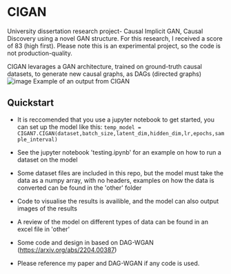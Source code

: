 # CIGAN
University dissertation research project- Causal Implicit GAN, Causal Discovery using a novel GAN structure. For this research, I received a score of 83 (high first). Please note this is an experimental project, so the code is not production-quality.

CIGAN levarages a GAN architecture, trained on ground-truth causal datasets, to generate new causal graphs, as DAGs (directed graphs)
![image](https://github.com/jwhogg/CIGAN/assets/72028103/b63b8386-93fe-4756-8105-eed63bcc5ca6)
Example of an output from CIGAN

## Quickstart

- It is reccomended that you use a jupyter notebook to get started, you can set up the model like this:
  `temp_model = CIGAN7.CIGAN(dataset,batch_size,latent_dim,hidden_dim,lr,epochs,sample_interval)`

- See the jupyter notebook 'testing.ipynb' for an example on how to run a dataset on the model

- Some dataset files are included in this repo, but the model must take the data as a numpy array, with no headers, examples on how the data is converted can be found in the 'other' folder

- Code to visualise the results is availible, and the model can also output images of the results

- A review of the model on different types of data can be found in an excel file in 'other'



- Some code and design in based on DAG-WGAN (https://arxiv.org/abs/2204.00387)
- Please reference my paper and DAG-WGAN if any code is used.
